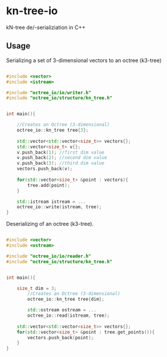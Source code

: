 # kn-tree-io
kN-tree  de/-serializiation in C++ 


## Usage

Serializing a set of 3-dimensional vectors to an octree (k3-tree)

```C++

#include <vector>
#include <istream>

#include "octree_io/io/writer.h"
#include "octree_io/structure/kn_tree.h"


int main(){

	//Creates an Octree (3-dimensional)
	octree_io::kn_tree tree{3};
	
	std::vector<std::vector<size_t>> vectors{};
	std::vector<size_t> v{};
	v.push_back(1); //first dim value
	v.push_back(2); //second dim value
	v.push_back(3); //third dim value
	vectors.push_back(v);
	
	for(std::vector<size_t> &point : vectors){
		tree.add(point);
	}

	std::istream istream = ...
	octree_io::write(istream, tree);
}

```

Deserializing of an octree (k3-tree). 

```C++

#include <vector>
#include <ostream>

#include "octree_io/io/reader.h"
#include "octree_io/structure/kn_tree.h"


int main(){

	size_t dim = 3;
        //Creates an Octree (3-dimensional)
        octree_io::kn_tree tree{dim};

        std::ostream ostream = ...
        octree_io::read(istream, tree);
	
	std::vector<std::vector<size_t>> vectors{};	
	for(std::vector<size_t> &point : tree.get_points()){
		vectors.push_back(point);
	}
}


```


